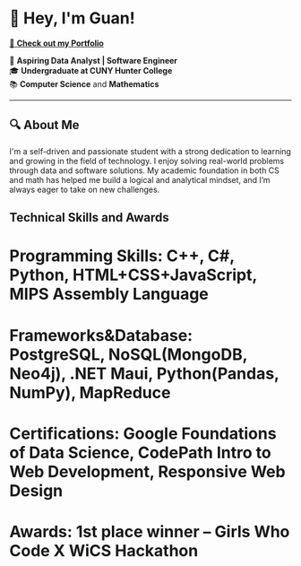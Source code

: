 # 👋 Hey, I'm Guan! 
[🔗 **Check out my Portfolio**](https://ying2212.github.io/Ying-Portfolio/)

🎯 **Aspiring Data Analyst | Software Engineer**  
🎓 **Undergraduate at CUNY Hunter College**  
📚 **Computer Science** and **Mathematics**

---

## 🔍 About Me

I'm a self-driven and passionate student with a strong dedication to learning and growing in the field of technology. I enjoy solving real-world problems through data and software solutions. My academic foundation in both CS and math has helped me build a logical and analytical mindset, and I’m always eager to take on new challenges.


## Technical Skills and Awards
 # Programming Skills: C++, C#, Python, HTML+CSS+JavaScript, MIPS Assembly Language
 # Frameworks&Database: PostgreSQL, NoSQL(MongoDB, Neo4j), .NET Maui, Python(Pandas, NumPy), MapReduce
 # Certifications: Google Foundations of Data Science, CodePath Intro to Web Development, Responsive Web Design
 # Awards: 1st place winner – Girls Who Code X WiCS Hackathon
